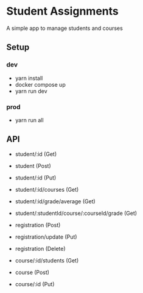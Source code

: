 # Student Assignments
A simple app to manage students and courses

## Setup
### dev
- yarn install
- docker compose up
- yarn run dev

### prod
- yarn run all

## API
- student/:id (Get)
- student     (Post)
- student/:id (Put)
- student/:id/courses (Get)
- student/:id/grade/average (Get)
- student/:studentId/course/:courseId/grade (Get)

- registration (Post)
- registration/update (Put)
- registration (Delete)

- course/:id/students (Get)
- course (Post)
- course/:id (Put)
